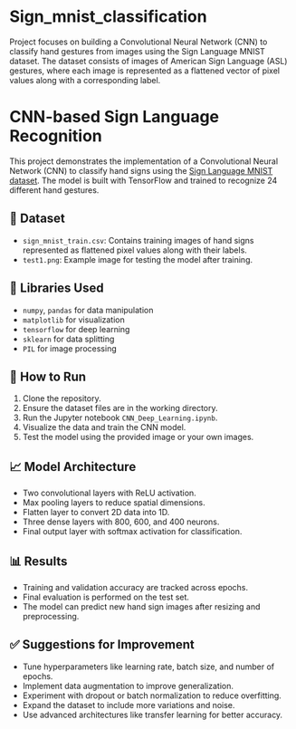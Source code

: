 # Sign_mnist_classification
Project focuses on building a Convolutional Neural Network (CNN) to classify hand gestures from images using the Sign Language MNIST dataset. The dataset consists of images of American Sign Language (ASL) gestures, where each image is represented as a flattened vector of pixel values along with a corresponding label.
# CNN-based Sign Language Recognition

This project demonstrates the implementation of a Convolutional Neural Network (CNN) to classify hand signs using the [Sign Language MNIST dataset](https://www.kaggle.com/datamunge/sign-language-mnist). The model is built with TensorFlow and trained to recognize 24 different hand gestures.

## 📂 Dataset
- `sign_mnist_train.csv`: Contains training images of hand signs represented as flattened pixel values along with their labels.
- `test1.png`: Example image for testing the model after training.

## 🧰 Libraries Used
- `numpy`, `pandas` for data manipulation
- `matplotlib` for visualization
- `tensorflow` for deep learning
- `sklearn` for data splitting
- `PIL` for image processing

## 🚀 How to Run
1. Clone the repository.
2. Ensure the dataset files are in the working directory.
3. Run the Jupyter notebook `CNN_Deep_Learning.ipynb`.
4. Visualize the data and train the CNN model.
5. Test the model using the provided image or your own images.

## 📈 Model Architecture
- Two convolutional layers with ReLU activation.
- Max pooling layers to reduce spatial dimensions.
- Flatten layer to convert 2D data into 1D.
- Three dense layers with 800, 600, and 400 neurons.
- Final output layer with softmax activation for classification.

## 📊 Results
- Training and validation accuracy are tracked across epochs.
- Final evaluation is performed on the test set.
- The model can predict new hand sign images after resizing and preprocessing.

## ✅ Suggestions for Improvement
- Tune hyperparameters like learning rate, batch size, and number of epochs.
- Implement data augmentation to improve generalization.
- Experiment with dropout or batch normalization to reduce overfitting.
- Expand the dataset to include more variations and noise.
- Use advanced architectures like transfer learning for better accuracy.
